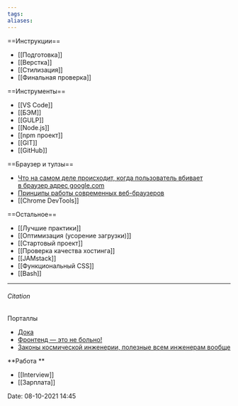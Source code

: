 ```yaml
---
tags: 
aliases: 
---
```

==Инструкции==     
- [[Подготовка]]
- [[Верстка]]
- [[Стилизация]]
- [[Финальная проверка]]

==Инструменты==     
- [[VS Code]]
- [[БЭМ]]
- [[GULP]]
- [[Node.js]]
- [[npm проект]]
- [[GIT]]
- [[GitHub]]

==Браузер  и тулзы==  
- [Что на самом деле происходит, когда пользователь вбивает в браузер адрес google.com](https://htmlacademy.ru/blog/education/what/brauzer-google)
- [Принципы работы современных веб-браузеров](https://www.html5rocks.com/ru/tutorials/internals/howbrowserswork/)
- [[Chrome DevTools]]

==Остальное==     
- [[Лучшие практики]]
- [[Оптимизация (усорение загрузки)]]
- [[Стартовый проект]]
- [[Проверка качества хостинга]]
- [[JAMstack]]
- [[Функциональный CSS]]
- [[Bash]]
---
###### Citation 
Порталлы
- [Дока](https://doka.guide/)
- [Фронтенд — это не больно!](https://bespoyasov.ru/front-not-pain/#preface)
- [Законы космической инженерии, полезные всем инженерам вообще](https://habr.com/ru/post/354936/)

**Работа **
- [[Interview]]
- [[Зарплата]]

Date: 08-10-2021 14:45

